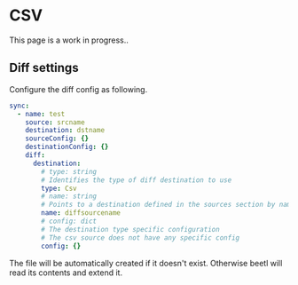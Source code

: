 # CSV
This page is a work in progress..

## Diff settings
Configure the diff config as following.

```yaml
sync:
  - name: test
    source: srcname
    destination: dstname
    sourceConfig: {}
    destinationConfig: {}
    diff:
      destination: 
        # type: string
        # Identifies the type of diff destination to use
        type: Csv
        # name: string
        # Points to a destination defined in the sources section by name
        name: diffsourcename
        # config: dict
        # The destination type specific configuration
        # The csv source does not have any specific config
        config: {}
```

The file will be automatically created if it doesn't exist. Otherwise beetl will read its contents and extend it.